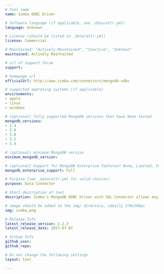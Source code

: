 ```yaml
---
# Tool name
name: Simba ODBC Driver

# Software language (if applicable, see _data/attr.yml)
language: Unknown

# License (should be listed in _data/attr.yml)
license: Commercial

# Maintained: "Actively Maintained", "Inactive", "Unknown"
maintained: Actively Maintained

# url of support forum
support: 

# homepage url
officialUrl: http://www.simba.com/connectors/mongodb-odbc

# supported operating systems (if applicable)
environments:
- apple
- linux
- windows

# (optional) fully supported MongoDB versions that have been tested
mongodb_versions:
- 2.4
- 2.6
- 3.0
- 3.2
- 3.4

# (optional) minimum MongoDB version
minimum_mongodb_version:

# (optional) Support for MongoDB Enterprise features? None, Limited, Full
mongodb_enterprise_support: Full

# Purpose (see _data/attr.yml for valid choices)
purpose: Data Connector

# Short description of tool
description: Simba's MongoDB ODBC Driver with SQL Connector allows any traditional analytics or business intelligence tool to query data in MongoDB via SQL.

# image should be added to the img/ directory, ideally 370x200px
img: simba.png

# Release Info
latest_release_version: 2.2.3
latest_release_date: 2017-07-07

# Github Info
github_user: 
github_repo: 

# Do not change the following settings
layout: tool

---
```


